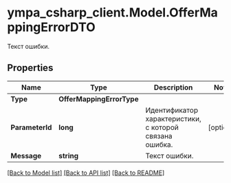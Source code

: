 # ympa_csharp_client.Model.OfferMappingErrorDTO
Текст ошибки.

## Properties

Name | Type | Description | Notes
------------ | ------------- | ------------- | -------------
**Type** | **OfferMappingErrorType** |  | 
**ParameterId** | **long** | Идентификатор характеристики, с которой связана ошибка. | [optional] 
**Message** | **string** | Текст ошибки. | 

[[Back to Model list]](../README.md#documentation-for-models) [[Back to API list]](../README.md#documentation-for-api-endpoints) [[Back to README]](../README.md)

